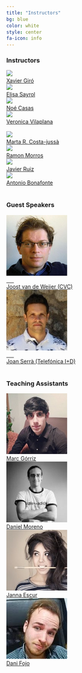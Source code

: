 ```yaml
---
title: "Instructors"
bg: blue
color: white
style: center
fa-icon: info
---
```


### Instructors 
<div class="author">
    <a href="https://imatge.upc.edu/web/people/xavier-giro" target="_blank">
      <div class="authorphoto"><img src="img/instructors/XavierGiro.jpg"></div>
      <div>Xavier Giró</div>
    </a>
</div>
<div class="author">
    <a href="https://imatge.upc.edu/web/people/elisa-sayrol" target="_blank">
      <div class="authorphoto"><img src="img/instructors/ElisaSayrol.jpg"></div>
      <div>Elisa Sayrol</div>
    </a>
</div>
<div class="author">
    <a href="http://noecasas.com/" target="_blank">
      <div class="authorphoto"><img src="img/instructors/NoeCasas.jpg"></div>
      <div>No&eacute; Casas</div>
    </a>
</div>
<div class="author">
    <a href="https://imatge.upc.edu/web/people/veronica-vilaplana" target="_blank">
      <div class="authorphoto"><img src="img/instructors/VeronicaVilaplana.jpg"></div>
      <div>Veronica Vilaplana</div>
    </a>
</div>
<br>
<div class="author">
<a href="http://futur.upc.edu/MartaRuizCostajussa" target="_blank">
   <div class="authorphoto"><img src="img/instructors/MartaRuiz.jpg"></div>
   <div>Marta R. Costa-juss&agrave;</div>
</a>
</div>
<div class="author">
    <a href="https://imatge.upc.edu/web/people/josep-ramon-morros" target="_blank">
      <div class="authorphoto"><img src="img/instructors/RamonMorros.jpg"></div>
      <div>Ramon Morros</div>
    </a>
</div>
<div class="author">
    <a href="https://imatge.upc.edu/web/people/javier-ruiz-hidalgo" target="_blank">
      <div class="authorphoto"><img src="img/instructors/JavierRuiz.jpg"></div>
      <div>Javier Ruiz</div>
    </a>
</div>
<div class="author">
    <a href="https://scholar.google.es/citations?user=C5AUXO4AAAAJ&hl=en" target="_blank">
      <div class="authorphoto"><img src="img/instructors/ToniBonafonte-160x160.jpg"></div>
      <div>Antonio Bonafonte</div>
    </a>
</div>
<br>

### Guest Speakers

<div class="author">
    <a href="http://www.cvc.uab.es/LAMP/joost/" target="_blank">
      <div class="authorphoto"><img src="img/guests/Joost-160x160.jpg"></div>
      <div>Joost van de Weijer (CVC)</div>
    </a>
</div>
<div class="author">
    <a href="http://joanserra.weebly.com/" target="_blank">
      <div class="authorphoto"><img src="img/guests/JoanSerra-160x160.jpg"></div>
      <div>Joan Serrà (Telefónica I+D)</div>
    </a>
</div>
<br>

### Teaching Assistants

<div class="author">
    <a href="https://www.linkedin.com/in/marc-g%C3%B3rriz-blanch-74501a123/" target="_blank">
      <div class="authorphoto"><img src="img/tas/MarcGorriz-160x160.jpg"></div>
      <div>Marc G&oacute;rriz</div>
    </a>
</div>
<div class="author">
    <a href="https://www.linkedin.com/in/daniel-moreno-manzano-a5b362a8" target="_blank">
      <div class="authorphoto"><img src="img/tas/DaniMoreno-160x160.jpg"></div>
      <div>Daniel Moreno</div>
    </a>
</div>
<div class="author">
    <a href="https://www.linkedin.com/in/janna-escur-i-gelabert-276b1212b/" target="_blank">
      <div class="authorphoto"><img src="img/tas/JannaEscur-160x160.jpg"></div>
      <div>Janna Escur</div>
    </a>
</div>
<div class="author">
    <a href="https://www.quora.com/profile/Dani-Fojo" target="_blank">
      <div class="authorphoto"><img src="img/tas/DaniFojo-160x160.jpg"></div>
      <div>Dani Fojo</div>
    </a>
</div>

